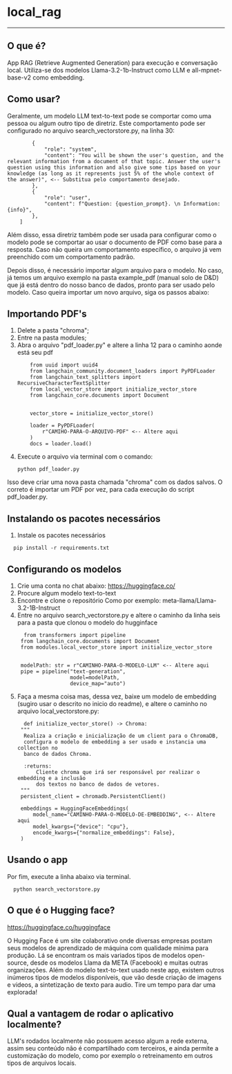 # local_rag
---------

## O que é?
App RAG (Retrieve Augmented Generation) para execução e conversação local. Utiliza-se dos modelos Llama-3.2-1b-Instruct como LLM e all-mpnet-base-v2 como embedding. 

## Como usar? 
Geralmente, um modelo LLM text-to-text pode se comportar como uma pessoa ou algum outro tipo de diretriz. Este comportamento pode ser configurado no arquivo search_vectorstore.py, na linha 30:
```
        {
            "role": "system",
            "content": "You will be shown the user's question, and the relevant information from a document of that topic. Answer the user's question using this information and also give some tips based on your knowledge (as long as it represents just 5% of the whole context of the answer)", <-- Substitua pelo comportamento desejado.
        },
        {
            "role": "user",
            "content": f"Question: {question_prompt}. \n Information: {info}",
        },
    ]
```
Além disso, essa diretriz também pode ser usada para configurar como o modelo pode se comportar ao usar o documento de PDF como base para a resposta.
Caso não queira um comportamento específico, o arquivo já vem preenchido com um comportamento padrão.

Depois disso, é necessário importar algum arquivo para o modelo. No caso, já temos um arquivo exemplo na pasta example_pdf (manual solo de D&D) que já está dentro do nosso banco de dados, pronto para ser usado pelo modelo. Caso queira importar um novo arquivo, siga os passos abaixo:

## Importando PDF's
  1. Delete a pasta "chroma";
  2. Entre na pasta modules;
  3. Abra o arquivo "pdf_loader.py" e altere a linha 12 para o caminho aonde está seu pdf
        ```
            from uuid import uuid4
            from langchain_community.document_loaders import PyPDFLoader
            from langchain_text_splitters import RecursiveCharacterTextSplitter
            from local_vector_store import initialize_vector_store
            from langchain_core.documents import Document
            
            
            vector_store = initialize_vector_store()
            
            loader = PyPDFLoader(
                r"CAMIHO-PARA-O-ARQUIVO-PDF" <-- Altere aqui
            )
            docs = loader.load()
        ```
  5. Execute o arquivo via terminal com o comando:
     ```
     python pdf_loader.py
     ```
  Isso deve criar uma nova pasta chamada "chroma" com os dados salvos. O correto é importar um PDF por vez, para cada execução do script pdf_loader.py.

## Instalando os pacotes necessários
1. Instale os pacotes necessários
```
  pip install -r requirements.txt
```

## Configurando os modelos
1. Crie uma conta no chat abaixo:
https://huggingface.co/
2. Procure algum modelo text-to-text
3. Encontre e clone o repositório
Como por exemplo: meta-llama/Llama-3.2-1B-Instruct
4. Entre no arquivo search_vectorstore.py e altere o caminho da linha seis para a pasta que clonou o modelo do hugginface
   ```
     from transformers import pipeline
    from langchain_core.documents import Document
    from modules.local_vector_store import initialize_vector_store
    
    
    modelPath: str = r"CAMINHO-PARA-O-MODELO-LLM" <-- Altere aqui
    pipe = pipeline("text-generation",
                    model=modelPath,
                    device_map="auto")
   ```
6. Faça a mesma coisa mas, dessa vez, baixe um modelo de embedding (sugiro usar o descrito no inicio do readme), e altere o caminho no arquivo local_vectorstore.py:
   ```
     def initialize_vector_store() -> Chroma:
    """
     Realiza a criação e inicialização de um client para o ChromaDB,
     configura o modelo de embedding a ser usado e instancia uma collection no
     banco de dados Chroma.

     :returns:
         Cliente chroma que irá ser responsável por realizar o embedding e a inclusão
         dos textos no banco de dados de vetores.
    """
    persistent_client = chromadb.PersistentClient()

    embeddings = HuggingFaceEmbeddings(
        model_name="CAMINHO-PARA-O-MODELO-DE-EMBEDDING", <-- Altere aqui
        model_kwargs={"device": "cpu"},
        encode_kwargs={"normalize_embeddings": False},
    )
   ```

## Usando o app
Por fim, execute a linha abaixo via terminal.
```
  python search_vectorstore.py
```

## O que é o Hugging face?
https://huggingface.co/huggingface

O Hugging Face é um site colaborativo onde diversas empresas postam seus modelos de aprendizado de máquina com qualidade mínima para produção. Lá se encontram os mais variados tipos de modelos open-source, desde os modelos Llama da META (Facebook) e muitas outras organizações. Além do modelo text-to-text usado neste app, existem outros inúmeros tipos de modelos disponíveis, que vão desde criação de imagens e videos, a sintetização de texto para audio. Tire um tempo para dar uma explorada!

## Qual a vantagem de rodar o aplicativo localmente?
LLM's rodados localmente não possuem acesso algum a rede externa, assim seu conteúdo não é compartilhado com terceiros, e ainda permite a customização do modelo, como por exemplo o retreinamento em outros tipos de arquivos locais. 
